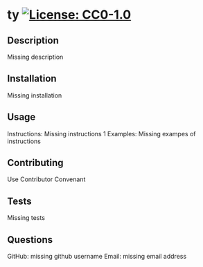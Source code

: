 # ty [![License: CC0-1.0](https://licensebuttons.net/l/zero/1.0/80x15.png)](http://creativecommons.org/publicdomain/zero/1.0/) 
    
 ## Description 
 Missing description 
    
 ## Installation 
 Missing installation 
    
 ## Usage 
 Instructions: Missing instructions 1 
 Examples: Missing exampes of instructions
    
 ## Contributing 
 Use Contributor Convenant
    
 ## Tests 
 Missing tests
    
 ## Questions 
 GitHub: missing github username Email: missing email address 
    
